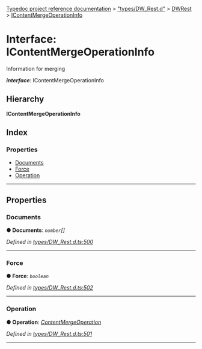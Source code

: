 [Typedoc project reference documentation](../README.md) > ["types/DW_Rest.d"](../modules/_types_dw_rest_d_.md) > [DWRest](../modules/_types_dw_rest_d_.dwrest.md) > [IContentMergeOperationInfo](../interfaces/_types_dw_rest_d_.dwrest.icontentmergeoperationinfo.md)

# Interface: IContentMergeOperationInfo

Information for merging

*__interface__*: IContentMergeOperationInfo

## Hierarchy

**IContentMergeOperationInfo**

## Index

### Properties

* [Documents](_types_dw_rest_d_.dwrest.icontentmergeoperationinfo.md#documents)
* [Force](_types_dw_rest_d_.dwrest.icontentmergeoperationinfo.md#force)
* [Operation](_types_dw_rest_d_.dwrest.icontentmergeoperationinfo.md#operation)

---

## Properties

<a id="documents"></a>

###  Documents

**● Documents**: *`number`[]*

*Defined in [types/DW_Rest.d.ts:500](https://github.com/DocuWare/REST-Sample-TS/blob/master/src/types/DW_Rest.d.ts#L500)*

___
<a id="force"></a>

###  Force

**● Force**: *`boolean`*

*Defined in [types/DW_Rest.d.ts:502](https://github.com/DocuWare/REST-Sample-TS/blob/master/src/types/DW_Rest.d.ts#L502)*

___
<a id="operation"></a>

###  Operation

**● Operation**: *[ContentMergeOperation](../enums/_types_dw_rest_d_.dwrest.contentmergeoperation.md)*

*Defined in [types/DW_Rest.d.ts:501](https://github.com/DocuWare/REST-Sample-TS/blob/master/src/types/DW_Rest.d.ts#L501)*

___


